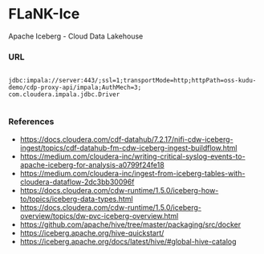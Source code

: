 # FLaNK-Ice
Apache Iceberg - Cloud Data Lakehouse


### URL

````

jdbc:impala://server:443/;ssl=1;transportMode=http;httpPath=oss-kudu-demo/cdp-proxy-api/impala;AuthMech=3;
com.cloudera.impala.jdbc.Driver


````


### References

* https://docs.cloudera.com/cdf-datahub/7.2.17/nifi-cdw-iceberg-ingest/topics/cdf-datahub-fm-cdw-iceberg-ingest-buildflow.html
* https://medium.com/cloudera-inc/writing-critical-syslog-events-to-apache-iceberg-for-analysis-a0799f24fe18
* https://medium.com/cloudera-inc/ingest-from-iceberg-tables-with-cloudera-dataflow-2dc3bb30096f
* https://docs.cloudera.com/cdw-runtime/1.5.0/iceberg-how-to/topics/iceberg-data-types.html
* https://docs.cloudera.com/cdw-runtime/1.5.0/iceberg-overview/topics/dw-pvc-iceberg-overview.html
* https://github.com/apache/hive/tree/master/packaging/src/docker
* https://iceberg.apache.org/hive-quickstart/
* https://iceberg.apache.org/docs/latest/hive/#global-hive-catalog
